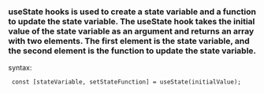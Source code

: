 
### useState hooks is used to create a state variable and a function to update the state variable. The useState hook takes the initial value of the state variable as an argument and returns an array with two elements. The first element is the state variable, and the second element is the function to update the state variable.


syntax: 

`` 
const [stateVariable, setStateFunction] = useState(initialValue); ``